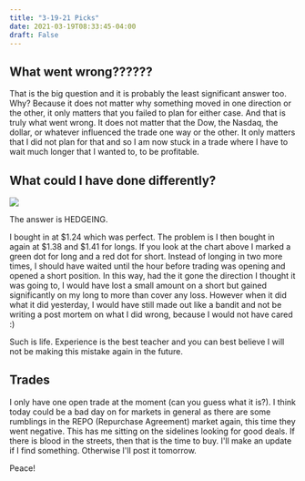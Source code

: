```yaml
---
title: "3-19-21 Picks"
date: 2021-03-19T08:33:45-04:00
draft: False
---
```


## What went wrong??????

That is the big question and it is probably the least significant answer too. Why? Because it does not matter why something moved in one direction or the other, it only matters that you failed to plan for either case. And that is truly what went wrong. It does not matter that the Dow, the Nasdaq, the dollar, or whatever influenced the trade one way or the other. It only matters that I did not plan for that and so I am now stuck in a trade where I have to wait much longer that I wanted to, to be profitable. 

## What could I have done differently?

![](https://www.tradingview.com/x/U0ZEo3LF/)

The answer is HEDGEING. 

I bought in at $1.24 which was perfect. The problem is I then bought in again at $1.38 and $1.41 for longs. If you look at the chart above I marked a green dot for long and a red dot for short. Instead of longing in two more times, I should have waited until the hour before trading was opening and opened a short position. In this way, had the it gone the direction I thought it was going to, I would have lost a small amount on a short but gained significantly on my long to more than cover any loss. However when it did what it did yesterday, I would have still made out like a bandit and not be writing a post mortem on what I did wrong, because I would not have cared :)

Such is life. Experience is the best teacher and you can best believe I will not be making this mistake again in the future. 

## Trades 

I only have one open trade at the moment (can you guess what it is?). I think today could be a bad day on for markets in general as there are some rumblings in the REPO (Repurchase Agreement) market again, this time they went negative. This has me sitting on the sidelines looking for good deals. If there is blood in the streets, then that is the time to buy. I'll make an update if I find something. Otherwise I'll post it tomorrow. 

Peace!

